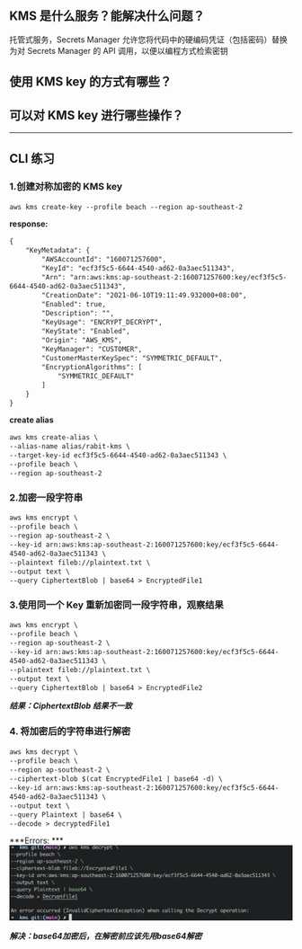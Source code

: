## KMS 是什么服务？能解决什么问题？
托管式服务，Secrets Manager 允许您将代码中的硬编码凭证（包括密码）替换为对 Secrets Manager 的 API 调用，以便以编程方式检索密钥
## 使用 KMS key 的方式有哪些？

## 可以对 KMS key 进行哪些操作？

***

## CLI 练习
### 1.创建对称加密的 KMS key
```
aws kms create-key --profile beach --region ap-southeast-2

```
**response:**

```
{
    "KeyMetadata": {
        "AWSAccountId": "160071257600",
        "KeyId": "ecf3f5c5-6644-4540-ad62-0a3aec511343",
        "Arn": "arn:aws:kms:ap-southeast-2:160071257600:key/ecf3f5c5-6644-4540-ad62-0a3aec511343",
        "CreationDate": "2021-06-10T19:11:49.932000+08:00",
        "Enabled": true,
        "Description": "",
        "KeyUsage": "ENCRYPT_DECRYPT",
        "KeyState": "Enabled",
        "Origin": "AWS_KMS",
        "KeyManager": "CUSTOMER",
        "CustomerMasterKeySpec": "SYMMETRIC_DEFAULT",
        "EncryptionAlgorithms": [
            "SYMMETRIC_DEFAULT"
        ]
    }
}
```

**create alias**

```
aws kms create-alias \
--alias-name alias/rabit-kms \
--target-key-id ecf3f5c5-6644-4540-ad62-0a3aec511343 \
--profile beach \
--region ap-southeast-2

```
### 2.加密一段字符串

```
aws kms encrypt \
--profile beach \
--region ap-southeast-2 \
--key-id arn:aws:kms:ap-southeast-2:160071257600:key/ecf3f5c5-6644-4540-ad62-0a3aec511343 \
--plaintext fileb://plaintext.txt \
--output text \
--query CiphertextBlob | base64 > EncryptedFile1
```


### 3.使用同一个 Key 重新加密同一段字符串，观察结果
```
aws kms encrypt \
--profile beach \
--region ap-southeast-2 \
--key-id arn:aws:kms:ap-southeast-2:160071257600:key/ecf3f5c5-6644-4540-ad62-0a3aec511343 \
--plaintext fileb://plaintext.txt \
--output text \
--query CiphertextBlob | base64 > EncryptedFile2
```

***结果：CiphertextBlob 结果不一致***

### 4. 将加密后的字符串进行解密

```
aws kms decrypt \
--profile beach \
--region ap-southeast-2 \
--ciphertext-blob $(cat EncryptedFile1 | base64 -d) \
--key-id arn:aws:kms:ap-southeast-2:160071257600:key/ecf3f5c5-6644-4540-ad62-0a3aec511343 \
--output text \
--query Plaintext | base64 \
--decode > decryptedFile1

```
***Errors: ***
***![Error:](https://github.com/CYchenyan/AWS-workshop/blob/main/kms/decryptError.png)***

___解决：base64加密后，在解密前应该先用base64解密___

